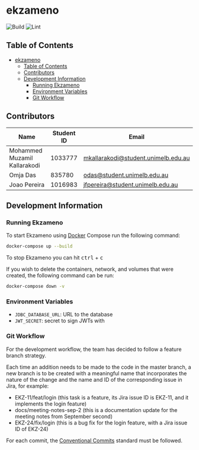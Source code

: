 # ekzameno

![Build](https://github.com/omjadas/swen90007-group1/workflows/Build/badge.svg)
![Lint](https://github.com/omjadas/swen90007-group1/workflows/Lint/badge.svg)

## Table of Contents

- [ekzameno](#ekzameno)
  - [Table of Contents](#table-of-contents)
  - [Contributors](#contributors)
  - [Development Information](#development-information)
    - [Running Ekzameno](#running-ekzameno)
    - [Environment Variables](#environment-variables)
    - [Git Workflow](#git-workflow)

## Contributors

| Name                         | Student ID | Email                               |
|------------------------------|------------|-------------------------------------|
| Mohammed Muzamil Kallarakodi | 1033777    | mkallarakodi@student.unimelb.edu.au |
| Omja Das                     | 835780     | odas@student.unimelb.edu.au         |
| Joao Pereira                 | 1016983    | jfpereira@student.unimelb.edu.au    |

## Development Information

### Running Ekzameno

To start Ekzameno using [Docker](https://www.docker.com/get-started) Compose run
the following command:

```bash
docker-compose up --build
```

To stop Ekzameno you can hit <kbd>ctrl</kbd> + <kbd>c</kbd>

If you wish to delete the containers, network, and volumes that were created,
the following command can be run:

```bash
docker-compose down -v
```

### Environment Variables

- `JDBC_DATABASE_URL`: URL to the database
- `JWT_SECRET`: secret to sign JWTs with

### Git Workflow

For the development workflow, the team has decided to follow a feature branch
strategy.

Each time an addition needs to be made to the code in the master branch, a new
branch is to be created with a meaningful name that incorporates the nature of
the change and the name and ID of the corresponding issue in Jira, for example:

- EKZ-11/feat/login (this task is a feature, its Jira issue ID is EKZ-11, and it
  implements the login feature)
- docs/meeting-notes-sep-2 (this is a documentation update for the meeting notes
  from September second)
- EKZ-24/fix/login (this is a bug fix for the login feature, with a Jira issue
  ID of EKZ-24)

For each commit, the [Conventional Commits](https://www.conventionalcommits.org/en/v1.0.0/)
standard must be followed.
